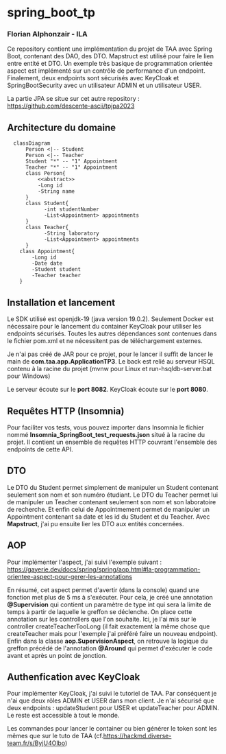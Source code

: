# spring_boot_tp
### Florian Alphonzair - ILA

Ce repository contient une implémentation du projet de TAA avec Spring Boot, contenant des DAO, des DTO. Mapstruct est
utilisé pour faire le lien entre entité et DTO. Un exemple très basique de programmation orientée aspect est implémenté
sur un contrôle de performance d'un endpoint. Finalement, deux endpoints sont sécurisés avec KeyCloak et 
SpringBootSecurity avec un utilisateur ADMIN et un utilisateur USER.

La partie JPA se situe sur cet autre repository : https://github.com/descente-ascii/tpjpa2023

## Architecture du domaine

```mermaid
  classDiagram
      Person <|-- Student
      Person <|-- Teacher
      Student "*" -- "1" Appointment 
      Teacher "*" -- "1" Appointment
      class Person{
          <<abstract>>
          -Long id
          -String name
      }
      class Student{
            -int studentNumber
            -List<Appointment> appointments
      }
      class Teacher{
            -String laboratory
            -List<Appointment> appointments
      }
    class Appointment{
        -Long id
        -Date date
        -Student student
        -Teacher teacher
    }
```

## Installation et lancement
Le SDK utilisé est openjdk-19 (java version 19.0.2).
Seulement Docker est nécessaire pour le lancement du container KeyCloak pour utiliser les endpoints sécurisés.
Toutes les autres dépendances sont contenues dans le fichier pom.xml et ne nécessitent pas de téléchargement externes.

Je n'ai pas créé de JAR pour ce projet, pour le lancer il suffit de lancer le main de **com.taa.app.ApplicationTP3**.
Le back est relié au serveur HSQL contenu à la racine du projet (mvnw pour Linux et run-hsqldb-server.bat pour Windows)

Le serveur écoute sur le **port 8082**. KeyCloak écoute sur le **port 8080**.

## Requêtes HTTP (Insomnia)
Pour faciliter vos tests, vous pouvez importer dans Insomnia le fichier nommé **Insomnia_SpringBoot_test_requests.json**
situé à la racine du projet. Il contient un ensemble de requêtes HTTP couvrant l'ensemble des endpoints de cette API.

## DTO
Le DTO du Student permet simplement de manipuler un Student contenant seulement son nom et son numéro étudiant.
Le DTO du Teacher permet lui de manipuler un Teacher contenant seulement son nom et son laboratoire de recherche.
Et enfin celui de Appointmement permet de manipuler un Appointment contenant sa date et les id du Student et du Teacher.
Avec **Mapstruct**, j'ai pu ensuite lier les DTO aux entités concernées.

## AOP
Pour implémenter l'aspect, j'ai suivi l'exemple suivant : 
https://gayerie.dev/docs/spring/spring/aop.html#la-programmation-orientee-aspect-pour-gerer-les-annotations

En résumé, cet aspect permet d'avertir (dans la console) quand une fonction met plus de 5 ms à s'exécuter.
Pour cela, je créé une annotation **@Supervision** qui contient un paramètre de type int qui sera la limite de temps
à partir de laquelle le greffon se déclenche. On place cette annotation sur les controllers que l'on souhaite.
Ici, je l'ai mis sur le controller createTeacherTooLong (il fait exactement la même chose que createTeacher mais pour
l'exemple j'ai préféré faire un nouveau endpoint). Enfin dans la classe **aop.SupervisionAspect**, on retrouve la logique du
greffon précédé de l'annotation **@Around** qui permet d'exécuter le code avant et après un point de jonction.

## Authenfication avec KeyCloak

Pour implémenter KeyCloak, j'ai suivi le tutoriel de TAA. Par conséquent je n'ai que deux rôles ADMIN et USER dans mon
client. Je n'ai sécurisé que deux endpoints : updateStudent pour USER et updateTeacher pour ADMIN. Le reste est
accessible à tout le monde.

Les commandes pour lancer le container ou bien générer le token sont les mêmes que sur le tuto de TAA
(cf.https://hackmd.diverse-team.fr/s/ByjU4Olbo)